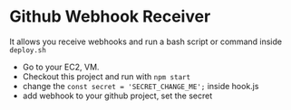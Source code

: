 # Github Webhook Receiver

It allows you receive webhooks and run a bash script or command inside `deploy.sh`


* Go to your EC2, VM.
* Checkout this project and run with `npm start`
* change the `const secret = 'SECRET_CHANGE_ME';` inside hook.js
* add webhook to your github project, set the secret
